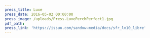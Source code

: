 ```yaml
---
press_title: Luxe
press_date: 2016-05-02 00:00:00
press_image: /uploads/Press-LuxePerchPerfect1.jpg
pdf_path:
press_link: 'https://issuu.com/sandow-media/docs/sfr_lx10_libre'
---
```

